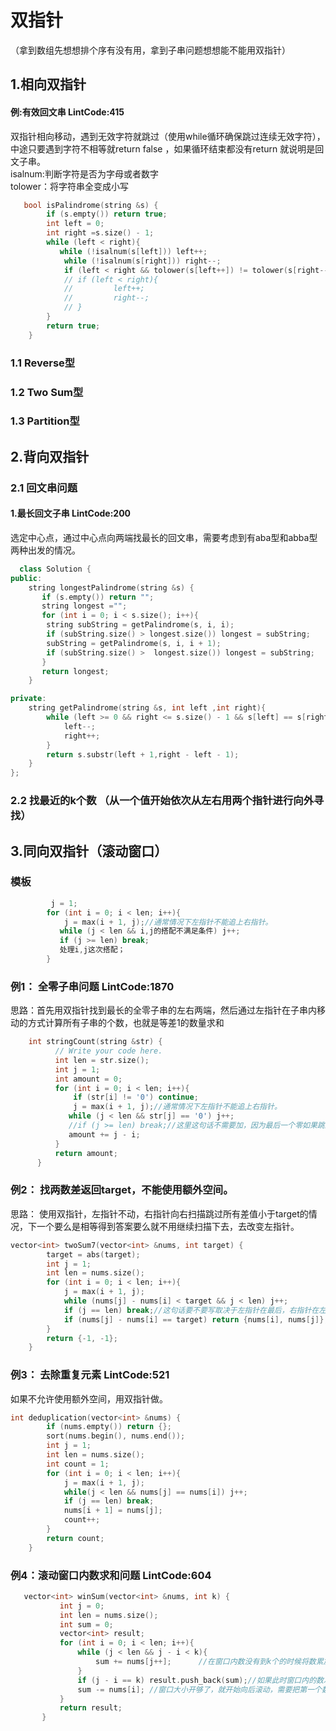 # 双指针  
（拿到数组先想想排个序有没有用，拿到子串问题想想能不能用双指针）
## 1.相向双指针  
#### 例:有效回文串 LintCode:415  
双指针相向移动，遇到无效字符就跳过（使用while循环确保跳过连续无效字符），中途只要遇到字符不相等就return false ，如果循环结束都没有return 就说明是回文子串。  
isalnum:判断字符是否为字母或者数字    
tolower：将字符串全变成小写
```cpp  
   bool isPalindrome(string &s) {
        if (s.empty()) return true;
        int left = 0;
        int right =s.size() - 1;
        while (left < right){
           while (!isalnum(s[left])) left++;
            while (!isalnum(s[right])) right--;
            if (left < right && tolower(s[left++]) != tolower(s[right--])) return false;
            // if (left < right){
            //         left++;
            //         right--;
            // }
        }
        return true;
    }
```
### 1.1 Reverse型  
### 1.2 Two Sum型
### 1.3 Partition型
## 2.背向双指针    
### 2.1 回文串问题  
#### 1.最长回文子串 LintCode:200  
选定中心点，通过中心点向两端找最长的回文串，需要考虑到有aba型和abba型两种出发的情况。
```cpp
  class Solution {
public:
    string longestPalindrome(string &s) {
       if (s.empty()) return "";
       string longest ="";
       for (int i = 0; i < s.size(); i++){
        string subString = getPalindrome(s, i, i);
        if (subString.size() > longest.size()) longest = subString;
        subString = getPalindrome(s, i, i + 1);
        if (subString.size() >  longest.size()) longest = subString;  
       }
       return longest;
    }

private:
    string getPalindrome(string &s, int left ,int right){
        while (left >= 0 && right <= s.size() - 1 && s[left] == s[right]){
            left--;
            right++;
        }
        return s.substr(left + 1,right - left - 1);
    }
};
```  
### 2.2 找最近的k个数 （从一个值开始依次从左右用两个指针进行向外寻找）   

## 3.同向双指针（滚动窗口）  
### 模板  
```cpp
         j = 1;
        for (int i = 0; i < len; i++){
            j = max(i + 1, j);//通常情况下左指针不能追上右指针。
           while (j < len && i,j的搭配不满足条件) j++;
           if (j >= len) break;
           处理i,j这次搭配；
        }
 ```  
 ### 例1： 全零子串问题 LintCode:1870   
 思路：首先用双指针找到最长的全零子串的左右两端，然后通过左指针在子串内移动的方式计算所有子串的个数，也就是等差1的数量求和
 ```cpp   
     int stringCount(string &str) {
           // Write your code here.
           int len = str.size();
           int j = 1;
           int amount = 0;
           for (int i = 0; i < len; i++){
               if (str[i] != '0') continue;
               j = max(i + 1, j);//通常情况下左指针不能追上右指针。
              while (j < len && str[j] == '0') j++;
              //if (j >= len) break;//这里这句话不需要加，因为最后一个零如果跳过就少一个数了
              amount += j - i;
           }
           return amount;
       }  
```   
### 例2： 找两数差返回target，不能使用额外空间。  
思路： 使用双指针，左指针不动，右指针向右扫描跳过所有差值小于target的情况，下一个要么是相等得到答案要么就不用继续扫描下去，去改变左指针。  
```cpp  
vector<int> twoSum7(vector<int> &nums, int target) {
        target = abs(target);
        int j = 1;
        int len = nums.size();
        for (int i = 0; i < len; i++){
            j = max(i + 1, j);
            while (nums[j] - nums[i] < target && j < len) j++;
            if (j == len) break;//这句话要不要写取决于左指针在最后，右指针在左指针后一个位置这种情况是不是有效的需要考虑的情况。
            if (nums[j] - nums[i] == target) return {nums[i], nums[j]};
        }
        return {-1, -1};
    }  
```  
### 例3： 去除重复元素 LintCode:521    
如果不允许使用额外空间，用双指针做。
```cpp  
int deduplication(vector<int> &nums) {
        if (nums.empty()) return {};
        sort(nums.begin(), nums.end());
        int j = 1;
        int len = nums.size();
        int count = 1;
        for (int i = 0; i < len; i++){
            j = max(i + 1, j);
            while(j < len && nums[j] == nums[i]) j++;
            if (j == len) break;
            nums[i + 1] = nums[j];
            count++;
        }
        return count;
    }  
```  
### 例4：滚动窗口内数求和问题 LintCode:604  
```cpp  
   vector<int> winSum(vector<int> &nums, int k) {
           int j = 0;
           int len = nums.size();
           int sum = 0;
           vector<int> result;
           for (int i = 0; i < len; i++){
               while (j < len && j - i < k){
                   sum += nums[j++];      //在窗口内数没有到k个的时候将数累加起来，当指针停留在第k个元素之后时停下来。
               }
               if (j - i == k) result.push_back(sum);//如果此时窗口内的数准确就记录和，为了排除i在很后面，后面数不够时的情况
               sum -= nums[i]; //窗口大小开够了，就开始向后滚动，需要把第一个数在和中删去。
           }
           return result;
       }
```

